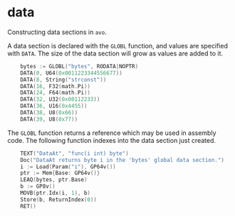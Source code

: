 # data

Constructing data sections in `avo`.

A data section is declared with the `GLOBL` function, and values are specified with `DATA`. The size of the data section will grow as values are added to it.

[embedmd]:# (asm.go go /.*GLOBL\(/ /^$/)
```go
	bytes := GLOBL("bytes", RODATA|NOPTR)
	DATA(0, U64(0x0011223344556677))
	DATA(8, String("strconst"))
	DATA(16, F32(math.Pi))
	DATA(24, F64(math.Pi))
	DATA(32, U32(0x00112233))
	DATA(36, U16(0x4455))
	DATA(38, U8(0x66))
	DATA(39, U8(0x77))
```

The `GLOBL` function returns a reference which may be used in assembly code. The following function indexes into the data section just created.

[embedmd]:# (asm.go go /.*TEXT.*DataAt/ /RET.*/)
```go
	TEXT("DataAt", "func(i int) byte")
	Doc("DataAt returns byte i in the 'bytes' global data section.")
	i := Load(Param("i"), GP64v())
	ptr := Mem{Base: GP64v()}
	LEAQ(bytes, ptr.Base)
	b := GP8v()
	MOVB(ptr.Idx(i, 1), b)
	Store(b, ReturnIndex(0))
	RET()
```
